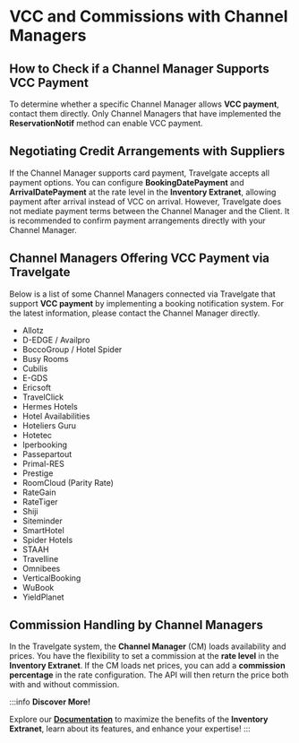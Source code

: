 ﻿---
sidebar_position: 4
---

# VCC and Commissions with Channel Managers

## How to Check if a Channel Manager Supports VCC Payment

To determine whether a specific Channel Manager allows **VCC payment**, contact them directly. Only Channel Managers that have implemented the **ReservationNotif** method can enable VCC payment.

## Negotiating Credit Arrangements with Suppliers

If the Channel Manager supports card payment, Travelgate accepts all payment options. You can configure **BookingDatePayment** and **ArrivalDatePayment** at the rate level in the **Inventory Extranet**, allowing payment after arrival instead of VCC on arrival. However, Travelgate does not mediate payment terms between the Channel Manager and the Client. It is recommended to confirm payment arrangements directly with your Channel Manager.

## Channel Managers Offering VCC Payment via Travelgate

Below is a list of some Channel Managers connected via Travelgate that support **VCC payment** by implementing a booking notification system. For the latest information, please contact the Channel Manager directly.

- Allotz
- D-EDGE / Availpro
- BoccoGroup / Hotel Spider
- Busy Rooms
- Cubilis
- E-GDS
- Ericsoft
- TravelClick
- Hermes Hotels
- Hotel Availabilities
- Hoteliers Guru
- Hotetec
- Iperbooking
- Passepartout
- Primal-RES
- Prestige
- RoomCloud (Parity Rate)
- RateGain
- RateTiger
- Shiji
- Siteminder
- SmartHotel
- Spider Hotels
- STAAH
- Travelline
- Omnibees
- VerticalBooking
- WuBook
- YieldPlanet

## Commission Handling by Channel Managers

In the Travelgate system, the **Channel Manager** (CM) loads availability and prices. You have the flexibility to set a commission at the **rate level** in the **Inventory Extranet**. If the CM loads net prices, you can add a **commission percentage** in the rate configuration. The API will then return the price both with and without commission.

:::info **Discover More!**

Explore our **[Documentation](/docs/apps/inventory/extranet/overview)** to maximize the benefits of the **Inventory Extranet**, learn about its features, and enhance your expertise!
:::

